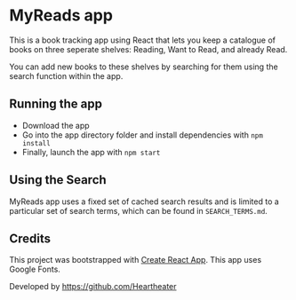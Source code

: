 # MyReads app

This is a book tracking app using React that lets you keep a catalogue of books on three seperate shelves: Reading, Want to Read, and already Read.

You can add new books to these shelves by searching for them using the search function within the app.


## Running the app
* Download the app
* Go into the app directory folder and install dependencies with `npm install`
* Finally, launch the app with `npm start`

## Using the Search

MyReads app uses a fixed set of cached search results and is limited to a particular set of search terms, which can be found in `SEARCH_TERMS.md`. 


## Credits

This project was bootstrapped with [Create React App](https://github.com/facebookincubator/create-react-app).
This app uses Google Fonts.

Developed by https://github.com/Heartheater
